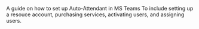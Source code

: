 A guide on how to set up Auto-Attendant in MS Teams
To include setting up a resouce account, purchasing services, activating users, and assigning users.
